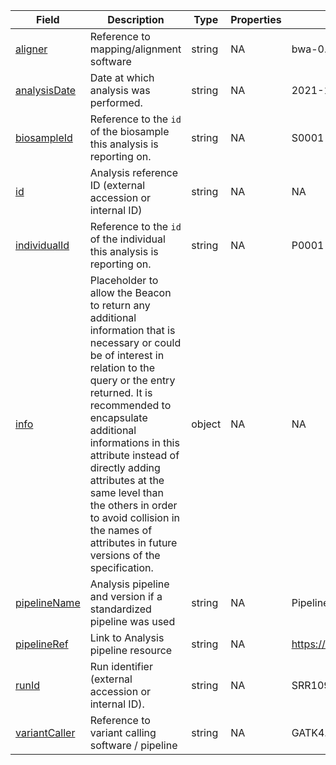 |Field | Description | Type | Properties | Example | Enum|
| ---| ---| ---| ---| ---| --- |
| [aligner](./obj/aligner.md) | Reference to mapping/alignment software | string | NA | bwa-0.7.8 | NA|
| [analysisDate](./obj/analysisDate.md) | Date at which analysis was performed. | string | NA | 2021-10-17 | NA|
| [biosampleId](./obj/biosampleId.md) | Reference to the `id` of the biosample this analysis is reporting on. | string | NA | S0001 | NA|
| [id](./obj/id.md) | Analysis reference ID (external accession or internal ID) | string | NA | NA | NA|
| [individualId](./obj/individualId.md) | Reference to the `id` of the individual this analysis is reporting on. | string | NA | P0001 | NA|
| [info](./obj/info.md) | Placeholder to allow the Beacon to return any additional information that is necessary or could be of interest in relation to the query or the entry returned. It is recommended to encapsulate additional informations in this attribute instead of directly adding attributes at the same level than the others in order to avoid collision in the names of attributes in future versions of the specification. | object | NA | NA | NA|
| [pipelineName](./obj/pipelineName.md) | Analysis pipeline and version if a standardized pipeline was used | string | NA | Pipeline-panel-0001-v1 | NA|
| [pipelineRef](./obj/pipelineRef.md) | Link to Analysis pipeline resource | string | NA | https://doi.org/10.48511/workflowhub.workflow.111.1 | NA|
| [runId](./obj/runId.md) | Run identifier (external accession or internal ID). | string | NA | SRR10903401 | NA|
| [variantCaller](./obj/variantCaller.md) | Reference to variant calling software / pipeline | string | NA | GATK4.0 | NA|
